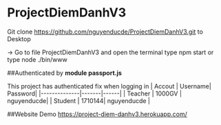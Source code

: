 # ProjectDiemDanhV3
Git clone https://github.com/nguyenducde/ProjectDiemDanhV3.git to Desktop

 -> Go to file ProjectDiemDanhV3 and open the terminal type npm start or type node ./bin/www
 
##Authenticated by **module passport.js**

 This project has authenticated fix when logging in
 | Accout | Username| Password| 
|--------------|-------|------|
| Teacher | 1000GV | nguyenducde| 
| Student | 1710144| nguyenducde | 

  
  
 ##Website Demo
 https://project-diem-danhv3.herokuapp.com/
